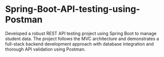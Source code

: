# Spring-Boot-API-testing-using-Postman
Developed a robust REST API testing project using Spring Boot to manage student data. The project follows the MVC architecture and demonstrates a full-stack backend development approach with database integration and thorough API validation using Postman.
